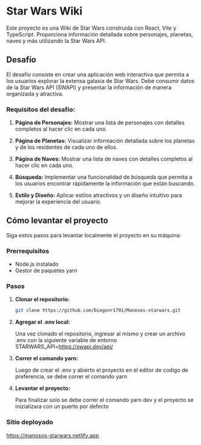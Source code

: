 # Star Wars Wiki

Este proyecto es una Wiki de Star Wars construida con React, Vite y TypeScript. Proporciona información detallada sobre personajes, planetas, naves y más utilizando la Star Wars API.

## Desafío

El desafío consiste en crear una aplicación web interactiva que permita a los usuarios explorar la extensa galaxia de Star Wars. Debe consumir datos de la Star Wars API (SWAPI) y presentar la información de manera organizada y atractiva.

### Requisitos del desafío:

1. **Página de Personajes:** Mostrar una lista de personajes con detalles completos al hacer clic en cada uno.

2. **Página de Planetas:** Visualizar información detallada sobre los planetas y de los residentes de cada uno de ellos.

3. **Página de Naves:** Mostrar una lista de naves con detalles completos al hacer clic en cada uno.

4. **Búsqueda:** Implementar una funcionalidad de búsqueda que permita a los usuarios encontrar rápidamente la información que están buscando.

5. **Estilo y Diseño:** Aplicar estilos atractivos y un diseño intuitivo para mejorar la experiencia del usuario.

## Cómo levantar el proyecto

Siga estos pasos para levantar localmente el proyecto en su máquina:

### Prerrequisitos

- Node.js instalado
- Gestor de paquetes yarn

### Pasos

1. **Clonar el repositorio:**

   ```bash
   git clone https://github.com/Diegonr1791/Manosos-starwars.git

   ```

2. **Agregar el .env local:**

   Una vez clonado el repositorio, ingresar al mismo y crear un archivo .env con la siguiente variable de entorno STARWARS_API=https://swapi.dev/api/

3. **Correr el comando yarn:**

   Luego de crear el .env y abierto el proyecto en el editor de codigo de preferencia, se debe correr el comando yarn

4. **Levantar el proyecto:**

   Para finalizar solo se debe correr el comando yarn dev y el proyecto se inizializara con un puerto por defecto

### Sitio deployado

https://manosos-starwars.netlify.app
